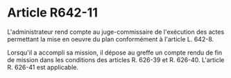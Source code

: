 # Article R642-11

L'administrateur rend compte au juge-commissaire de l'exécution des actes permettant la mise en oeuvre du plan conformément à l'article L. 642-8.

Lorsqu'il a accompli sa mission, il dépose au greffe un compte rendu de fin de mission dans les conditions des articles R. 626-39 et R. 626-40. L'article R. 626-41 est applicable.
